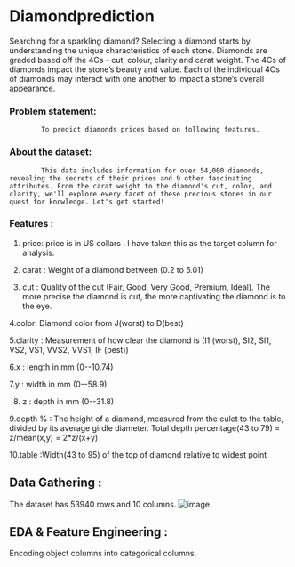 # Diamondprediction
Searching for a sparkling diamond? 
Selecting a diamond starts by understanding the unique characteristics of each stone. Diamonds are graded based off the 4Cs - cut, colour, clarity and carat weight. 
The 4Cs of diamonds impact the stone’s beauty and value. 
Each of the individual 4Cs of diamonds may interact with one another to impact a stone’s overall appearance.

### Problem statement:
            To predict diamonds prices based on following features.

### About the dataset:

            This data includes information for over 54,000 diamonds, revealing the secrets of their prices and 9 other fascinating attributes. From the carat weight to the diamond's cut, color, and clarity, we'll explore every facet of these precious stones in our quest for knowledge. Let's get started!

### Features :

1. price: price is in US dollars . I have taken this as the target column for analysis. 

2. carat : Weight of a diamond between (0.2 to 5.01)

3. cut : Quality of the cut (Fair, Good, Very Good, Premium, Ideal). The more precise the diamond is cut, the more captivating the diamond is to the eye.  

4.color: Diamond color from J(worst) to D(best)

5.clarity : Measurement of how clear the diamond is (I1 (worst), SI2, SI1, VS2, VS1, VVS2, VVS1, IF (best))  

6.x : length in mm (0--10.74)

7.y : width in mm (0--58.9)

8. z : depth in mm (0--31.8)

9.depth % : The height of a diamond, measured from the culet to the table, divided by its average girdle diameter. Total depth percentage(43 to 79) = z/mean(x,y) = 2*z/(x+y)

10.table :Width(43 to 95) of the top of diamond relative to widest point

## Data Gathering :
The dataset has  53940 rows  and 10 columns. 
![image](https://github.com/GayatriBJ/Diamondpredict/assets/125629830/b03686d2-d7a6-4eb7-8c97-fd529ac856a9)

## EDA & Feature Engineering :
Encoding object columns into categorical columns.


